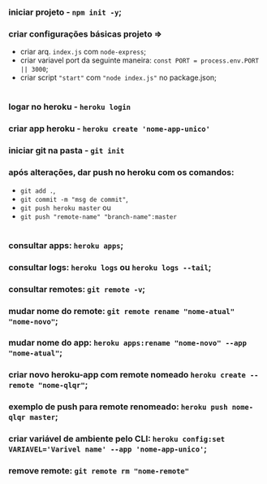### iniciar projeto - `npm init -y`;

### criar configurações básicas projeto => 
  - criar arq. `index.js` com `node-express`;
  - criar variavel port da seguinte maneira: `const PORT = process.env.PORT || 3000`;
  - criar script `"start"` com `"node index.js"` no package.json;

#

### logar no heroku - `heroku login`

### criar app heroku - `heroku create 'nome-app-unico'`

### iniciar git na pasta - `git init`

### após alterações, dar push no heroku com os comandos:
  - `git add .`,
  - `git commit -m "msg de commit"`,
  - `git push heroku master`
    ou
  - `git push "remote-name" "branch-name":master`

#

### consultar apps: `heroku apps`;
### consultar logs: `heroku logs` ou `heroku logs --tail`;
### consultar remotes: `git remote -v`;
### mudar nome do remote: `git remote rename "nome-atual" "nome-novo"`;
### mudar nome do app: `heroku apps:rename "nome-novo" --app "nome-atual"`;
### criar novo heroku-app com remote nomeado `heroku create --remote "nome-qlqr"`;
### exemplo de push para remote renomeado: `heroku push nome-qlqr master`;
### criar variável de ambiente pelo CLI: `heroku config:set VARIAVEL='Varivel name' --app 'nome-app-unico'`;
### remove remote: `git remote rm "nome-remote"`
